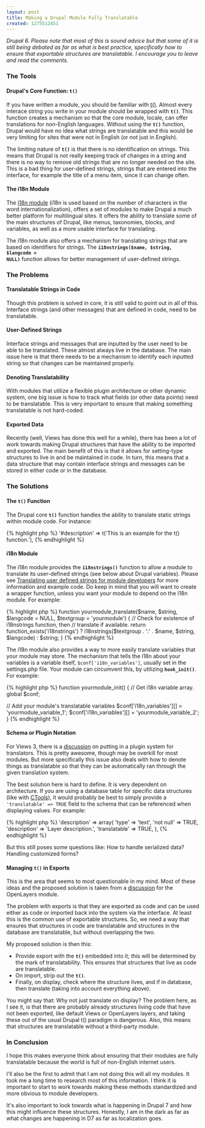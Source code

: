 ```yaml
---
layout: post
title: Making a Drupal Module Fully Translatable
created: 1275512451
---
```


_Drupal 6.  Please note that most of this is sound advice but that some of it is still being debated as far as what is best practice, specifically how to ensure that exportable structures are translatable.  I encourage you to leave and read the comments._

### The Tools ###

#### Drupal's Core Function: **<code>t()</code>** ####

If you have written a module, you should be familiar with [t()](http://api.drupal.org/api/function/t).  Almost every interace string you write in your module should be wrapped with **<code>t()</code>**.  This function creates a mechanism so that the core module, locale, can offer translations for non-English languages.  Without using the **<code>t()</code>** function, Drupal would have no idea what strings are translatable and this would be very limiting for sites that were not in English (or not just in English).

The limiting nature of **<code>t()</code>** is that there is no identification on strings.  This means that Drupal is not really keeping track of changes in a string and there is no way to remove old strings that are no longer needed on the site.  This is a bad thing for user-defined strings, strings that are entered into the interface, for example the title of a menu item, since it can change often.

#### The i18n Module ####

The [i18n module](http://drupal.org/project/i18n) (i18n is used based on the number of characters in the word internationalization), offers a set of modules to make Drupal a much better platform for multilingual sites.  It offers the ability to translate some of the main structures of Drupal, like menus, taxonomies, blocks, and variables, as well as a more usable interface for translating.

The i18n module also offers a mechanism for translating strings that are based on identifiers for strings.  The **<code>i18nstrings($name, $string, $langcode = NULL)</code>** function allows for better management of user-defined strings.

### The Problems ###

#### Translatable Strings in Code ####

Though this problem is solved in core, it is still valid to point out in all of this.  Interface strings (and other messages) that are defined in code, need to be translatable.

#### User-Defined Strings ###

Interface strings and messages that are inputted by the user need to be able to be translated.  These almost always live in the database.  The main issue here is that there needs to be a mechanism to identify each inputted string so that changes can be maintained properly.

#### Denoting Translatability ####

With modules that utilize a flexible plugin architecture or other dynamic system, one big issue is how to track what fields (or other data points) need to be translatable.  This is very important to ensure that making something translatable is not hard-coded.

#### Exported Data ####

Recently (well, Views has done this well for a while), there has been a lot of work towards making Drupal structures that have the ability to be imported and exported.  The main benefit of this is that it allows for setting-type structures to live in and be maintained in code.  In turn, this means that a data structure that may contain interface strings and messages can be stored in either code or in the database.

### The Solutions ###

#### The **<code>t()</code>** Function ####

The Drupal core **<code>t()</code>** function handles the ability to translate static strings within module code.  For instance:


<div>
{% highlight php %}
  '#description' => t('This is an example for the t() function.'),
{% endhighlight %}
</div>


#### i18n Module ####

The i18n module provides the **<code>i18nstrings()</code>** function to allow a module to translate its user-defined strings (see below about Drupal variables).  Please see [Translating user defined strings for module developers](http://drupal.org/node/789286) for more information and example code.  Do keep in mind that you will want to create a wrapper function, unless you want your module to depend on the i18n module.  For example:


<div>
{% highlight php %}
function yourmodule_translate($name, $string, $langcode = NULL, $textgroup = 'yourmodule') {
  // Check for existence of i18nstrings function, then
  // translate if available.
  return function_exists('i18nstrings') ? 
    i18nstrings($textgroup . ':' . $name, $string, $langcode) : 
    $string;  
}
{% endhighlight %}
</div>


The i18n module also provides a way to more easily translate variables that your module may store.  The mechanism that tells the i18n about your variables is a variable itself, <code>$conf\['i18n_variables'\]</code>, usually set in the settings.php file.  Your module can circumvent this, by utilizing **<code>hook_init()</code>**.  For example:


<div>
{% highlight php %}
function yourmodule_init() {
  // Get i18n variable array.
  global $conf;
  
  // Add your module's translatable variables
  $conf['i18n_variables'][] = 'yourmodule_variable_1';
  $conf['i18n_variables'][] = 'yourmodule_variable_2';
}
{% endhighlight %}
</div>


#### Schema or Plugin Notation ####

For Views 3, there is a [discussion](http://drupal.org/node/357529) on putting in a plugin system for translators.  This is pretty awesome, though may be overkill for most modules.  But more specifically this issue also deals with how to denote things as translatable so that they can be automatically ran through the given translation system.

The best solution here is hard to define.  It is very dependent on architecture.  If you are using a database table for specific data structures (like with [CTools](http://drupal.org/project/ctools)), it would probably be best to simply provide a <code>'translatable' => TRUE</code> field to the schema that can be referenced when displaying values.  For example:


<div>
{% highlight php %}
       'description' => array(
         'type' => 'text',
         'not null' => TRUE,
         'description' => 'Layer description.',
         'translatable' => TRUE,
       ),
{% endhighlight %}
</div>


But this still poses some questions like: How to handle serialized data?  Handling customized forms?

#### Managing **<code>t()</code>** in Exports ####

This is the area that seems to most questionable in my mind.  Most of these ideas and the proposed solution is taken from a [discussion](http://drupal.org/node/750810) for the OpenLayers module.

The problem with exports is that they are exported as code and can be used either as code or imported back into the system via the interface.  At least this is the common use of exportable structures.  So, we need a way that ensures that structures in code are translatable and structures in the database are translatable, but without overlapping the two.

My proposed solution is then this:

* Provide export with the **<code>t()</code>** embedded into it; this will be determined by the mark of translatability.  This ensures that structures that live as code are translatable.
* On import, strip out the **<code>t()</code>**.
* Finally, on display, check where the structure lives, and if in database, then translate (taking into account everything above).

You might say that: Why not just translate on display?  The problem here, as I see it, is that there are probably already structures living code that have not been exported, like default Views or OpenLayers layers, and taking these out of the usual Drupal t() paradigm is dangerous.  Also, this means that structures are translatable without a third-party module.

### In Conclusion ###

I hope this makes everyone think about ensuring that their modules are fully translatable because the world is full of non-English internet users.

I'll also be the first to admit that I am not doing this will all my modules.  It took me a long time to research most of this information.  I think it is important to start to work towards making these methods standardized and more obvious to module developers.

It's also important to look towards what is happening in Drupal 7 and how this might influence these structures.  Honestly, I am in the dark as far as what changes are happening in D7 as far as localization goes.
